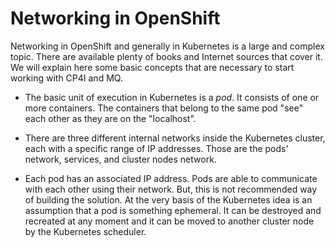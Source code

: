 
# Networking in OpenShift

Networking in OpenShift and generally in Kubernetes is a large and complex topic. There are available plenty of books and Internet sources that cover it. We will explain here some basic concepts that are necessary to start working with CP4I and MQ. 

- The basic unit of execution in Kubernetes is a *pod*. It consists of one or more containers. The containers that belong to the same pod "see" each other as they are on the "localhost".

- There are three different internal networks inside the Kubernetes cluster, each with a specific range of IP addresses. Those are the pods' network, services, and cluster nodes network. 

- Each pod has an associated IP address. Pods are able to communicate with each other using their network. But, this is not recommended way of building the solution. At the very basis of the Kubernetes idea is an assumption that a pod is something ephemeral. It can be destroyed and recreated at any moment and it can be moved to another cluster node by the Kubernetes scheduler.

